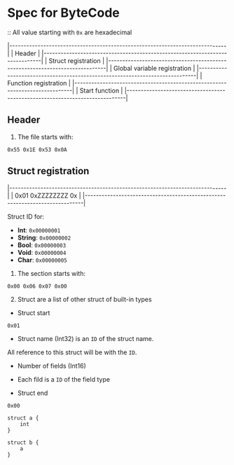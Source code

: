 # Spec for ByteCode

:: All value starting with `0x` are hexadecimal

|-----------------------------------------------------------------------------|
| Header                                                                      |
|-----------------------------------------------------------------------------|
| Struct registration                                                         |
|-----------------------------------------------------------------------------|
| Global variable registration                                                |
|-----------------------------------------------------------------------------|
| Function registration                                                       |
|-----------------------------------------------------------------------------|
| Start function                                                              |
|-----------------------------------------------------------------------------|

## Header

1. The file starts with:

```
0x55 0x1E 0x53 0x0A
```

## Struct registration

|-----------------------------------------------------------------------------|
| 0x01 0xZZZZZZZZ 0x                                                         |
|-----------------------------------------------------------------------------|

Struct ID for:
- __Int__: `0x00000001`
- __String__: `0x00000002`
- __Bool__: `0x00000003`
- __Void__: `0x00000004`
- __Char__: `0x00000005`

1. The section starts with:

```
0x00 0x06 0x07 0x00
```



2. Struct are a list of other struct of built-in types

- Struct start

```
0x01
```

- Struct name (Int32) is an `ID` of the struct name.

All reference to this struct will be with the `ID`.

- Number of fields (Int16)

- Each fild is a `ID` of the field type

- Struct end

```
0x00
```


```
struct a {
    int
}

struct b {
    a
}
```

